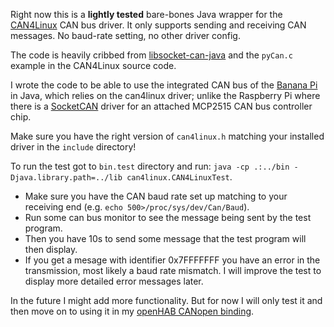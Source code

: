 Right now this is a **lightly tested** bare-bones Java wrapper for the [CAN4Linux](http://sourceforge.net/projects/can4linux/) CAN bus driver. It only supports sending and receiving CAN messages. No baud-rate setting, no other driver config.

The code is heavily cribbed from [libsocket-can-java](https://github.com/entropia/libsocket-can-java) and the `pyCan.c` example in the CAN4Linux source code.

I wrote the code to be able to use the integrated CAN bus of the [Banana Pi](http://www.lemaker.org/thread-13107-1-1.html) in Java, which relies on the can4linux driver; unlike the Raspberry Pi where there is a [SocketCAN](http://elinux.org/CAN_Bus) driver for an attached MCP2515 CAN bus controller chip.

Make sure you have the right version of `can4linux.h` matching your installed driver in the `include` directory!

To run the test got to `bin.test` directory and run: `java -cp .:../bin -Djava.library.path=../lib can4linux.CAN4LinuxTest`.
* Make sure you have the CAN baud rate set up matching to your receiving end (e.g. `echo 500>/proc/sys/dev/Can/Baud`).
* Run some can bus monitor to see the message being sent by the test program.
* Then you have 10s to send some message that the test program will then display.
* If you get a mesage with identifier 0x7FFFFFFF you have an error in the transmission, most likely a baud rate mismatch. I will improve the test to display more detailed error messages later.

In the future I might add more functionality. But for now I will only test it and then move on to using it in my [openHAB CANopen binding](https://github.com/jgeisler0303/openHAB_CANopen_Binding).


